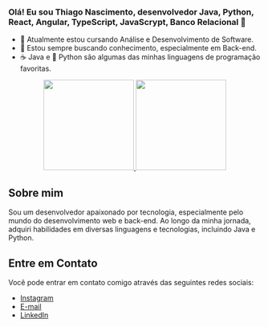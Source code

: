 ### Olá! Eu sou Thiago Nascimento, desenvolvedor Java, Python, React, Angular, TypeScript, JavaScrypt, Banco Relacional 👋

- 🔭 Atualmente estou cursando Análise e Desenvolvimento de Software.
- 🌱 Estou sempre buscando conhecimento, especialmente em Back-end.
- ☕ Java e 🐍 Python são algumas das minhas linguagens de programação favoritas.

<div align="center">
  <a href="https://github.com/nascimentotnp">
    <img height="180em" src="https://github-readme-stats.vercel.app/api?username=nascimentotnp&show_icons=true&theme=cobalt&include_all_commits=true&count_private=true"/>
  </a>
  
  <a href="https://github.com/nascimentotnp">
    <img height="180em" src="https://github-readme-stats.vercel.app/api/top-langs/?username=nascimentotnp&layout=compact&langs_count=7&theme=cobalt"/>
  </a>
</div>

## Sobre mim

Sou um desenvolvedor apaixonado por tecnologia, especialmente pelo mundo do desenvolvimento web e back-end. Ao longo da minha jornada, adquiri habilidades em diversas linguagens e tecnologias, incluindo Java e Python.

## Entre em Contato

Você pode entrar em contato comigo através das seguintes redes sociais:

- [Instagram](https://instagram.com/euxiago)
- [E-mail](mailto:nascimentotnp@gmail.com)
- [LinkedIn](https://www.linkedin.com/in/nascimentotnp)
